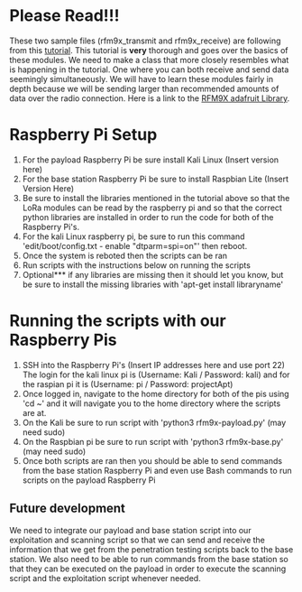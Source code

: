 # Please Read!!!
These two sample files (rfm9x_transmit and rfm9x_receive) are following from this [tutorial](https://learn.adafruit.com/lora-and-lorawan-radio-for-raspberry-pi/raspberry-pi-wiring). This tutorial is **very**
thorough and goes over the basics of these modules. We need to make a class that more closely resembles what is happening in the tutorial. One where you can both receive and send data seemingly simultaneously. We will have to learn these modules fairly in depth because we will be sending larger than recommended amounts of data over the radio connection. Here is a link to the [RFM9X adafruit Library](https://github.com/adafruit/Adafruit_CircuitPython_RFM9x).

# Raspberry Pi Setup
1) For the payload Raspberry Pi be sure install Kali Linux (Insert version here)  
2) For the base station Raspberry Pi be sure to install Raspbian Lite (Insert Version Here)  
3) Be sure to install the libraries mentioned in the tutorial above so that the LoRa modules can be read by the raspberry pi and so that the correct python libraries are installed in order to run the code for both of the Raspberry Pi's.  
4) For the kali Linux raspberry pi, be sure to run this command 'edit/boot/config.txt - enable "dtparm=spi=on"' then reboot.  
5) Once the system is reboted then the scripts can be ran 
6) Run scripts with the instructions below on running the scripts 
7) Optional*** if any libraries are missing then it should let you know, but be sure to install the missing libraries with 'apt-get install libraryname'  

# Running the scripts with our Raspberry Pis
1) SSH into the Raspberry Pi's (Insert IP addresses here and use port 22) The login for the kali linux pi is (Username: Kali / Password: kali) and for the raspian pi it is (Username: pi  / Password: projectApt)  
2) Once logged in, navigate to the home directory for both of the pis using 'cd ~' and it will navigate you to the home directory where the scripts are at.
3) On the Kali be sure to run script with 'python3 rfm9x-payload.py' (may need sudo)
4) On the Raspbian pi be sure to run script with 'python3 rfm9x-base.py' (may need sudo)
5) Once both scripts are ran then you should be able to send commands from the base station Raspberry Pi and even use Bash commands to run scripts on the payload Raspberry Pi


## Future development
We need to integrate our payload and base station script into our exploitation and scanning script so that we can send and receive the information that we get from the penetration testing scripts back to the base station. We also need to be able to run commands from the base station so that they can be executed on the payload in order to execute the scanning script and the exploitation script whenever needed.
